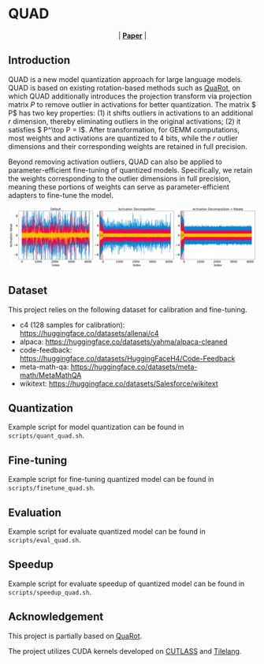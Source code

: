 # QUAD

<p align="center">
| <a href="https://arxiv.org/pdf/2503.19353"><b>Paper</b></a> |
</p>

<!-- ---

*News* 🔥
- [2025/4] QUAD is now available on [arXiv](https://arxiv.org/pdf/2503.19353).

--- -->

## Introduction

QUAD is a new model quantization approach for large language models. QUAD is based on existing rotation-based methods such as [QuaRot](https://github.com/spcl/QuaRot), on which QUAD additionally introduces the projection transform via projection matrix $P$ to remove outlier in activations for better quantization. The matrix $ P$ has two key properties: (1) it shifts outliers in activations to an additional $r$ dimension, thereby eliminating outliers in the original activations; (2) it satisfies $ P^\top P = I$. After transformation, for GEMM computations, most weights and activations are quantized to 4 bits, while the $r$ outlier dimensions and their corresponding weights are retained in full precision. 

Beyond removing activation outliers, QUAD can also be applied to parameter-efficient fine-tuning of quantized models. Specifically, we retain the weights corresponding to the outlier dimensions in full precision, meaning these portions of weights can serve as parameter-efficient adapters to fine-tune the model.

![](figs/activations.png)

## Dataset

This project relies on the following dataset for calibration and fine-tuning.
- c4 (128 samples for calibration): https://huggingface.co/datasets/allenai/c4
- alpaca: https://huggingface.co/datasets/yahma/alpaca-cleaned
- code-feedback: https://huggingface.co/datasets/HuggingFaceH4/Code-Feedback
- meta-math-qa: https://huggingface.co/datasets/meta-math/MetaMathQA
- wikitext: https://huggingface.co/datasets/Salesforce/wikitext

## Quantization

Example script for model quantization can be found in `scripts/quant_quad.sh`.

## Fine-tuning

Example script for fine-tuning quantized model can be found in `scripts/finetune_quad.sh`.

## Evaluation

Example script for evaluate quantized model can be found in `scripts/eval_quad.sh`.

## Speedup

Example script for evaluate speedup of quantized model can be found in `scripts/speedup_quad.sh`.

## Acknowledgement

This project is partially based on [QuaRot](https://github.com/spcl/QuaRot).

The project utilizes CUDA kernels developed on [CUTLASS](https://github.com/NVIDIA/cutlass/tree/main) and [Tilelang](https://github.com/tile-ai/tilelang).